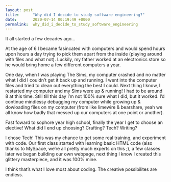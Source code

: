 ```yaml
---
layout: post
title:      "Why did I decide to study software engineering?"
date:       2020-07-14 00:19:49 +0000
permalink:  why_did_i_decide_to_study_software_engineering
---
```



It all started a few decades ago…

At the age of 6 I became fasincated with computers and would spend hours upon hours a day trying to pick them apart from the inside (playing around with files and what not). Luckily, my father worked at an electronics store so he would bring home a few different computers a year.

One day, when I was playing The Sims, my computer crashed and no matter what I did I couldn’t get it back up and running. I went into the computer files and tried to clean out everything the best I could. Next thing I know, I restarted my computer and my Sims were up & running! I had to be around 8 at this time. Still till this day I’m not 100% sure what I did, but it worked. I’d continue mindlessy debugging my computer while growing up & dowloading files on my computer (from like limewire & bearshare, yeah we all know how badly that messed up our computers at one point or another).

Fast foward to sophore year high school, finally the year I get to choose an elective! What did I end up choosing? Crafting? Tech? Writing?

I chose Tech! This was my chance to get some real training, and experiment with code. Our first class started with learning basic HTML code (also thanks to MySpace, we’re all pretty much experts on this ;), a few classes later we began building our own webpage, next thing I know I created this glittery masterpiece, and it was 100% mine.

I think that’s what I love most about coding. The creative possibilites are endless.
